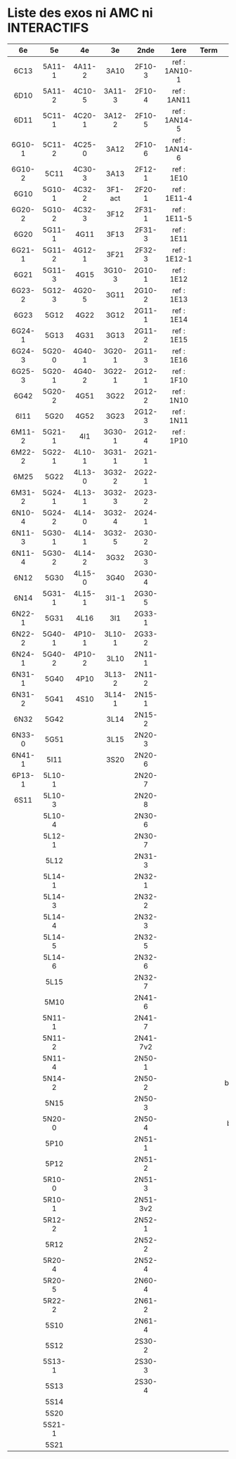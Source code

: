 # Liste des exos ni AMC ni INTERACTIFS

|6e|5e|4e|3e|2nde|1ere|Term|Reste|
|:-:|:-:|:-:|:-:|:-:|:-:|:-:|:-:|
|6C13|5A11-1|4A11-2|3A10|2F10-3|ref : 1AN10-1||MG32_3F13|
|6D10|5A11-2|4C10-5|3A11-3|2F10-4|ref : 1AN11||CM020|
|6D11|5C11-1|4C20-1|3A12-2|2F10-5|ref : 1AN14-5||CM021|
|6G10-1|5C11-2|4C25-0|3A12|2F10-6|ref : 1AN14-6||ExC100|
|6G10-2|5C11|4C30-3|3A13|2F12-1|ref : 1E10||HPC100|
|6G10|5G10-1|4C32-2|3F1-act|2F20-1|ref : 1E11-4||PEA11-1|
|6G20-2|5G10-2|4C32-3|3F12|2F31-1|ref : 1E11-5||PEA11|
|6G20|5G11-1|4G11|3F13|2F31-3|ref : 1E11||PEA12|
|6G21-1|5G11-2|4G12-1|3F21|2F32-3|ref : 1E12-1||PEA13|
|6G21|5G11-3|4G15|3G10-3|2G10-1|ref : 1E12||PEG20|
|6G23-2|5G12-3|4G20-5|3G11|2G10-2|ref : 1E13||PEG21|
|6G23|5G12|4G22|3G12|2G11-1|ref : 1E14||PEG22|
|6G24-1|5G13|4G31|3G13|2G11-2|ref : 1E15||PEG23|
|6G24-3|5G20-0|4G40-1|3G20-1|2G11-3|ref : 1E16||PEG24|
|6G25-3|5G20-1|4G40-2|3G22-1|2G12-1|ref : 1F10||P003|
|6G42|5G20-2|4G51|3G22|2G12-2|ref : 1N10||P004|
|6I11|5G20|4G52|3G23|2G12-3|ref : 1N11||P005|
|6M11-2|5G21-1|4I1|3G30-1|2G12-4|ref : 1P10||P006|
|6M22-2|5G22-1|4L10-1|3G31-1|2G21-1|||P007|
|6M25|5G22|4L13-0|3G32-2|2G22-1|||P008|
|6M31-2|5G24-1|4L13-1|3G32-3|2G23-2|||P009|
|6N10-4|5G24-2|4L14-0|3G32-4|2G24-1|||P010|
|6N11-3|5G30-1|4L14-1|3G32-5|2G30-2|||P011|
|6N11-4|5G30-2|4L14-2|3G32|2G30-3|||P012|
|6N12|5G30|4L15-0|3G40|2G30-4|||P013|
|6N14|5G31-1|4L15-1|3I1-1|2G30-5|||P014|
|6N22-1|5G31|4L16|3I1|2G33-1|||beta2F31|
|6N22-2|5G40-1|4P10-1|3L10-1|2G33-2|||beta3F23|
|6N24-1|5G40-2|4P10-2|3L10|2N11-1|||beta3G15|
|6N31-1|5G40|4P10|3L13-2|2N11-2|||beta3G41|
|6N31-2|5G41|4S10|3L14-1|2N15-1|||beta3S20-1|
|6N32|5G42||3L14|2N15-2|||beta3s21|
|6N33-0|5G51||3L15|2N20-3|||beta4C31|
|6N41-1|5I11||3S20|2N20-6|||beta4G20-3|
|6P13-1|5L10-1|||2N20-7|||beta4G20-4|
|6S11|5L10-3|||2N20-8|||beta5G30-2|
||5L10-4|||2N30-6|||beta5S13-2|
||5L12-1|||2N30-7|||beta6C33-1|
||5L12|||2N31-3|||beta6test2|
||5L14-1|||2N32-1|||beta6test2021|
||5L14-3|||2N32-2|||betaAsymptotesObliques|
||5L14-4|||2N32-3|||betaEqCarreDansC|
||5L14-5|||2N32-5|||betaEqValAbs|
||5L14-6|||2N32-6|||betaEquations|
||5L15|||2N32-7|||betaEquationsLog|
||5M10|||2N41-6|||betaExo3d|
||5N11-1|||2N41-7|||betaExoSimpleMatthieu|
||5N11-2|||2N41-7v2|||betaModele10_simple_question-reponse|
||5N11-4|||2N50-1|||betaModele11_parametrable|
||5N14-2|||2N50-2|||betaModele20_plusieurs_types_de_questions|
||5N15|||2N50-3|||betaModele21_parametrables|
||5N20-0|||2N50-4|||betaModele30_constructions_géométriques|
||5P10|||2N51-1|||betaModele31_parametrables|
||5P12|||2N51-2|||betaModele40_tableau_proportionnalite|
||5R10-0|||2N51-3|||betaModele41_tableau_signes_variations|
||5R10-1|||2N51-3v2|||betaProbaAouB|
||5R12-2|||2N52-1|||betaProbabilites|
||5R12|||2N52-2|||betaProbabilitesJC|
||5R20-4|||2N52-4|||betaPuissances|
||5R20-5|||2N60-4|||betaSpline|
||5R22-2|||2N61-2|||betaSys2x2CombLin|
||5S10|||2N61-4|||betaTracerParabole|
||5S12|||2S30-2|||betarotation3d|
||5S13-1|||2S30-3|||moule_a_exo_mathalea|
||5S13|||2S30-4|||moule_a_exo_mathalea2d|
||5S14||||||c3C10-2|
||5S20||||||c3I11|
||5S21-1||||||c3N10|
||5S21||||||c3N23|
